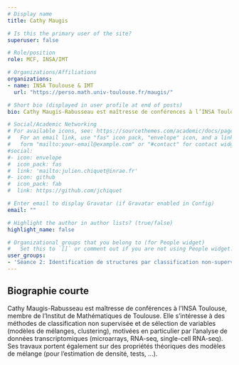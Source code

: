 ```yaml
---
# Display name
title: Cathy Maugis

# Is this the primary user of the site?
superuser: false

# Role/position
role: MCF, INSA/IMT

# Organizations/Affiliations
organizations:
- name: INSA Toulouse & IMT
  url: "https://perso.math.univ-toulouse.fr/maugis/"

# Short bio (displayed in user profile at end of posts)
bio: Cathy Maugis-Rabusseau est maîtresse de conférences à l’INSA Toulouse, membre de l’Institut de Mathématiques de Toulouse

# Social/Academic Networking
# For available icons, see: https://sourcethemes.com/academic/docs/page-builder/#icons
#   For an email link, use "fas" icon pack, "envelope" icon, and a link in the
#   form "mailto:your-email@example.com" or "#contact" for contact widget.
#social:
#- icon: envelope
#  icon_pack: fas
#  link: 'mailto:julien.chiquet@inrae.fr'
#- icon: github
#  icon_pack: fab
#  link: https://github.com/jchiquet

# Enter email to display Gravatar (if Gravatar enabled in Config)
email: ""

# Highlight the author in author lists? (true/false)
highlight_name: false

# Organizational groups that you belong to (for People widget)
#   Set this to `[]` or comment out if you are not using People widget.
user_groups:
- 'Séance 2: Identification de structures par classification non-supervisée'
---
```


## Biographie courte

Cathy Maugis-Rabusseau est maîtresse de conférences à l’INSA Toulouse, membre de l’Institut de Mathématiques de Toulouse. Elle s’intéresse à des méthodes de classification non supervisée et de sélection de variables (modèles de mélanges, clustering), motivées en particulier par l’analyse de données transcriptomiques (microarrays, RNA-seq, single-cell RNA-seq). Ses travaux portent également sur des propriétés théoriques des modèles de mélange (pour l’estimation de densité, tests, ...).
